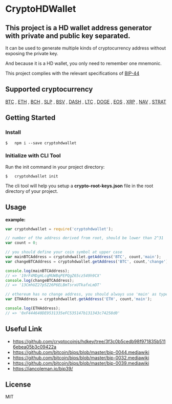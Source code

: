 # CryptoHDWallet

## This project is a HD wallet address generator with private and public key separated. 

It can be used to generate multiple kinds of cryptocurrency address without exposing the private key. 

And because it is a HD wallet, you only need to remember one mnemonic.

This project complies with the relevant specifications of [BIP-44](https://github.com/bitcoin/bips/blob/master/bip-0044.mediawiki)

## Supported cryptocurrency

[BTC](https://bitcoin.org/) , [ETH](https://ethereum.org/) , [BCH](https://www.bitcoincash.org/) , [SLP](https://simpleledger.cash/) , [BSV](https://bitcoinsv.com/) , [DASH](https://www.dash.org/) , [LTC](https://litecoin.org/) , [DOGE](https://dogecoin.com/) , [EOS](https://eos.io/) , [XRP](https://ripple.com/xrp/) , [NAV](https://navcoin.org/en)  , [STRAT](https://www.stratisplatform.com/)


Getting Started
------------
### Install

``` shell
$   npm i --save cryptohdwallet
```

### Initialize with CLI Tool

Run the init command in your project directory:

``` shell
$   cryptohdwallet init
```

The cli tool will help you setup a **crypto-root-keys.json** file in the root directory of your project.


Usage
-----

**example:**

```js
var cryptohdwallet = require('cryptohdwallet');

// number of the address derived from root, should be lower than 2^31
var count = 0;

// you should define your coin symbol at upper case
var mainBTCAddress = cryptohdwallet.getAddress('BTC', count,'main');
var changeBTCAddress = cryptohdwallet.getAddress('BTC', count,'change');

console.log(mainBTCAddress);
// => '19rF4MDgHLcqMUWBqPEPQgZ65cz549h9CX'
console.log(changeBTCAddress);
// => '13CmhUZ27p5Z26P6ELBmTsrxUTkafxLmDT'

// ethereum has no change address, you should always use 'main' as type
var ETHAddress = cryptohdwallet.getAddress('ETH', count,'main');

console.log(ETHAddress);
// => '0xF444640DE9531335eFC535147b131343c74258d0'
```


Useful Link
----------
- https://github.com/cryptocoinjs/hdkey/tree/3f3c0b5cedb98f971835b5116ebea05b3c09422a
- https://github.com/bitcoin/bips/blob/master/bip-0044.mediawiki
- https://github.com/bitcoin/bips/blob/master/bip-0032.mediawiki
- https://github.com/bitcoin/bips/blob/master/bip-0039.mediawiki
- https://iancoleman.io/bip39/


License
-------

MIT
